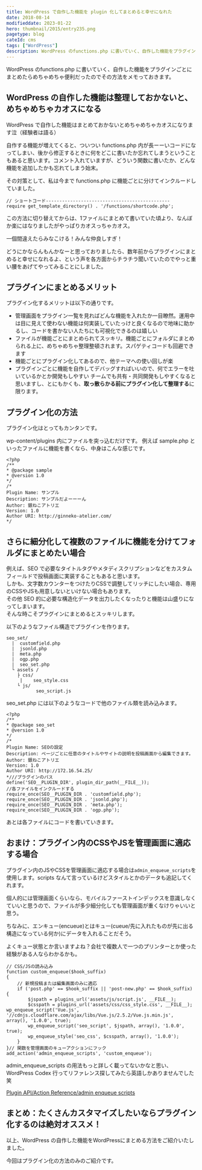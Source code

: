 ```yaml
---
title: WordPress で自作した機能を plugin 化してまとめると幸せになれた
date: 2018-08-14
modifieddate: 2023-01-22
hero: thumbnail/2015/entry235.png
pagetype: blog
cateId: cms
tags: ["WordPress"]
description: WordPress のfunctions.php に書いていく、自作した機能をプラグインごとにまとめたらめちゃめちゃ便利だったのでその方法をメモっておきます。
---
```

WordPress のfunctions.php に書いていく、自作した機能をプラグインごとにまとめたらめちゃめちゃ便利だったのでその方法をメモっておきます。

<toc id="/blogs/entry283/"></toc>

## WordPress の自作した機能は整理しておかないと、めちゃめちゃカオスになる
WordPress で自作した機能はまとめておかないとめちゃめちゃカオスになります泣（経験者は語る）

自作する機能が増えてくると、ついつい functions.php 内が長ーーいコードになってしまい、後から修正するときに何をどこに書いたか忘れてしまうということもあると思います。コメント入れていますが、どういう関数に書いたか、どんな機能を追加したかも忘れてしまう始末。

その対策として、私は今まで functions.php に機能ごとに分けてインクルードしていました。

```php:title=functions.php
// ショートコード----------------------------------------------
require get_template_directory() . '/functions/shortcode.php';
```

この方法に切り替えてからは、1ファイルにまとめて書いていた頃より、なんぼか楽にはなりましたがやっぱりカオスっちゃカオス。

一個間違えたらみなこける！みんな仲良しすぎ！

どうにかならんもんかなーと思っておりましたら、数年前からプラグインにまとめると幸せになれるよ、という声を各方面からチラチラ聞いていたのでやっと重い腰をあげてやってみることにしました。

## プラグインにまとめるメリット
プラグイン化するメリットは以下の通りです。

* 管理画面をプラグイン一覧を見ればどんな機能を入れたか一目瞭然。運用中は目に見えて使わない機能は何実装していたっけと良くなるので地味に助かるし、コードを書かない人たちにも可視化できるのは嬉しい
* ファイルが機能ごとにまとめられてスッキリ。機能ごとにフォルダにまとめられる上に、めちゃめちゃ整理整頓されます。スパゲティコードも回避できます
* 機能ごとにプラグイン化してあるので、他テーマへの使い回しが楽
* プラグインごとに機能を自作してデバッグすればいいので、何でエラーを吐いているかとか開発もしやすい
チームでも共有・共同開発もしやすくなると思いますし、とにもかくも、**取っ散らかる前にプラグイン化して整理する**に限ります。

## プラグイン化の方法
プラグイン化はとってもカンタンです。

wp-content/plugins 内にファイルを突っ込むだけです。
例えば sample.php といったファイルに機能を書くなら、中身はこんな感じです。

```php:title=sample.php
<?php
/**
* @package sample
* @version 1.0
*/
/*
Plugin Name: サンプル
Description: サンプルだよーーーん
Author: 銀ねこアトリエ
Version: 1.0
Author URI: http://ginneko-atelier.com/
*/
```

## さらに細分化して複数のファイルに機能を分けてフォルダにまとめたい場合
例えば、SEO で必要なタイトルタグやメタディスクリプションなどをカスタムフィールドで投稿画面に実装することもあると思います。<br>
しかも、文字数カウンターをつけたりCSSで調整してリッチにしたい場合、専用のCSSやJSも用意しないといけない場合もあります。<br>
その他 SEO 的に必要な構造化データを出力したくなったりと機能は山盛りになってしまいます。<br>
そんな時こそプラグインにまとめるとスッキリします。

以下のようなファイル構造でプラグインを作ります。

```
seo_set/
  |  customfield.php
  |  jsonld.php
  |  meta.php
  |  ogp.php
  |  seo_set.php
  └ assets /
    ├ css/
     |    seo_style.css
    └ js/
           seo_script.js
```
seo_set.php には以下のようなコードで他のファイル類を読み込みます。

```php:title=seo_set.php
<?php
/**
* @package seo_set
* @version 1.0
*/
/*
Plugin Name: SEOの設定
Description: ページごとに任意のタイトルやサイトの説明を投稿画面から編集できます。
Author: 銀ねこアトリエ
Version: 1.0
Author URI: http://172.16.54.25/
*///プラグインのパス
define('SEO__PLUGIN_DIR', plugin_dir_path(__FILE__));
//各ファイルをインクルードする
require_once(SEO__PLUGIN_DIR . 'customfield.php');
require_once(SEO__PLUGIN_DIR . 'jsonld.php');
require_once(SEO__PLUGIN_DIR . 'meta.php');
require_once(SEO__PLUGIN_DIR . 'ogp.php');
```

あとは各ファイルにコードを書いていきます。

## おまけ：プラグイン内のCSSやJSを管理画面に適応する場合
プラグイン内のJSやCSSを管理画面に適応する場合は`admin_enqueue_scripts`を使用します。scripts なんて言っているけどスタイルとかのデータも追記してくれます。

個人的には管理画面くらいなら、モバイルファーストインデックスを意識しなくていいと思うので、ファイルが多少細分化しても管理画面が重くなけりゃいいと思う。

ちなみに、エンキュー(encueue)とはキュー(cueue/先に入れたものが先に出る構造になっている何か)にデータを入れることだそう。

よくキュー状態とか言いますよね？会社で複数人で一つのプリンターとか使った経験がある人ならわかるかも。

```php:title=PHP
// CSS/JSの読み込み
function custom_enqueue($hook_suffix)
{
    // 新規投稿または編集画面のみに適応
    if ('post.php' == $hook_suffix || 'post-new.php' == $hook_suffix) {
        $jspath = plugins_url('assets/js/script.js', __FILE__);
        $csspath = plugins_url('assets/css/css_style.css', __FILE__);        wp_enqueue_script('Vue.js', '//cdnjs.cloudflare.com/ajax/libs/Vue.js/2.5.2/Vue.js.min.js', array(), '1.0.0', true);
        wp_enqueue_script('seo_script', $jspath, array(), '1.0.0', true);
        wp_enqueue_style('seo_css', $csspath, array(), '1.0.0');
    }
}// 関数を管理画面のキューアクションにフック
add_action('admin_enqueue_scripts', 'custom_enqueue');
```
admin_enqueue_scripts の用法もっと詳しく載ってないかなと思い、WordPress Codex 行ってリファレンス探してみたら英語しかありませんでした笑

[Plugin API/Action Reference/admin enqueue scripts](https://codex.wordpress.org/Plugin_API/Action_Reference/admin_enqueue_scripts)

## まとめ：たくさんカスタマイズしたいならプラグイン化するのは絶対オススメ！
以上、WordPress の自作した機能をWordPressにまとめる方法をご紹介いたしました。

今回はプラグイン化の方法のみのご紹介です。

<prof></prof>
